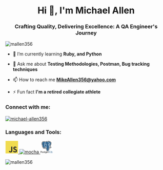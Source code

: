 <h1 align="center">Hi 👋, I'm Michael Allen</h1>
<h3 align="center">Crafting Quality, Delivering Excellence: A QA Engineer's Journey</h3>


<p align="left"> <img src="https://komarev.com/ghpvc/?username=mallen356&label=Profile%20views&color=0e75b6&style=flat" alt="mallen356" /> </p>

- 🌱 I’m currently learning **Ruby, and Python**

- 💬 Ask me about **Testing Methodologies, Postman, Bug tracking techniques**

- 📫 How to reach me **MikeAllen356@yahoo.com**

- ⚡ Fun fact **I'm a retired collegiate athlete**

<h3 align="left">Connect with me:</h3>
<p align="left">
<a href="https://linkedin.com/in/michael-allen356" target="blank"><img align="center" src="https://raw.githubusercontent.com/rahuldkjain/github-profile-readme-generator/master/src/images/icons/Social/linked-in-alt.svg" alt="michael-allen356" height="30" width="40" /></a>
</p>

<h3 align="left">Languages and Tools:</h3>
<p align="left"> <a href="https://developer.mozilla.org/en-US/docs/Web/JavaScript" target="_blank" rel="noreferrer"> <img src="https://raw.githubusercontent.com/devicons/devicon/master/icons/javascript/javascript-original.svg" alt="javascript" width="40" height="40"/> </a> <a href="https://mochajs.org" target="_blank" rel="noreferrer"> <img src="https://www.vectorlogo.zone/logos/mochajs/mochajs-icon.svg" alt="mocha" width="40" height="40"/> </a> <a href="https://www.postgresql.org" target="_blank" rel="noreferrer"> <img src="https://raw.githubusercontent.com/devicons/devicon/master/icons/postgresql/postgresql-original-wordmark.svg" alt="postgresql" width="40" height="40"/> </a> </p>

<p><img align="center" src="https://github-readme-stats.vercel.app/api/top-langs?username=mallen356&show_icons=true&locale=en&layout=compact" alt="mallen356" /></p>
